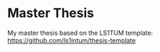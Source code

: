 # Master Thesis
My master thesis based on the LS1TUM template: https://github.com/ls1intum/thesis-template
